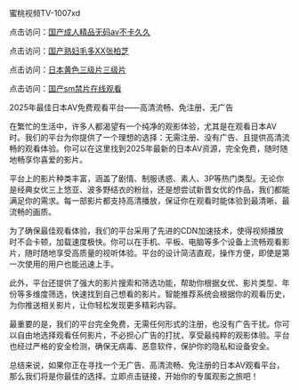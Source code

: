 蜜桃视频TV-1007xd

点击访问：<a href="https://heiliaozj3tjd.pages.dev/">国产成人精品无码av不卡久久</a>

点击访问：<a href="https://heiliaoll4qsx.pages.dev/">国产熟妇毛多XX张柏芝</a>

点击访问：<a href="https://heiliaowt0d7p.pages.dev/">日本黄色三级片三级片</a>

点击访问：<a href="https://heiliaoga6s9v.pages.dev/">国产sm禁片在线观看</a>

2025年最佳日本AV免费观看平台——高清流畅、免注册、无广告

在繁忙的生活中，许多人都渴望有一个纯净的观影体验，尤其是在观看日本AV时。我们的平台为你提供了一个理想的选择：无需注册、没有广告、且提供高清流畅的观看体验。你可以在这里找到2025年最新的日本AV资源，完全免费，随时随地畅享你喜爱的影片。

平台上的影片种类丰富，涵盖了剧情、制服诱惑、素人、3P等热门类型。无论你是经典女优三上悠亚、波多野结衣的粉丝，还是想尝试新晋女优的作品，我们都能满足你的需求。每一部影片都支持高清播放，保证你在观看时能体验到最清晰、最流畅的画质。

为了确保最佳观看体验，我们的平台采用了先进的CDN加速技术，使得视频播放时不会卡顿，加载速度极快。你可以在手机、平板、电脑等多个设备上流畅观看影片，随时随地享受高质量的视听体验。平台的设计简洁直观，操作方便，即使是第一次使用的用户也能迅速上手。

此外，平台还提供了强大的影片搜索和筛选功能，帮助你根据女优、影片类型、年份等多维度筛选，快速找到自己想看的影片。智能推荐系统会根据你的观看历史，为你推送相关影片，让你轻松发现更多精彩内容。

最重要的是，我们的平台完全免费，无需任何形式的注册，也没有广告干扰。你可以自由地选择观看任何影片，不必担心广告的打扰，享受最纯粹的观影体验。平台也经过严格的安全检测，确保无病毒、恶意软件，保护你的隐私和设备安全。

总结来说，如果你正在寻找一个无广告、高清流畅、免注册的日本AV观看平台，那么我们将是你最佳的选择。立即点击链接，开始你的专属观影之旅吧！

<span style="display:none;">[Canonical link](https://github.com/rsxd8655/riben96319 )</span>
